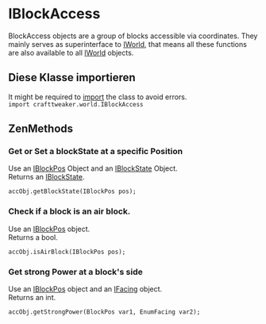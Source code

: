 # IBlockAccess

BlockAccess objects are a group of blocks accessible via coordinates. They mainly serves as superinterface to [IWorld](/Vanilla/World/IWorld/), that means all these functions are also available to all [IWorld](/Vanilla/World/IWorld/) objects.

## Diese Klasse importieren
It might be required to [import](/AdvancedFunctions/Import/) the class to avoid errors.  
`import crafttweaker.world.IBlockAccess`


## ZenMethods
### Get or Set a blockState at a specific Position
Use an [IBlockPos](/Vanilla/World/IBlockPos/) Object and an [IBlockState](/Vanilla/Blocks/IBlockState/) Object.  
Returns an [IBlockState](/Vanilla/Blocks/IBlockState/).

```zenscript
accObj.getBlockState(IBlockPos pos);
```

### Check if a block is an air block.
Use an [IBlockPos](/Vanilla/World/IBlockPos/) object.  
Returns a bool.
```zenscript
accObj.isAirBlock(IBlockPos pos);
```

### Get strong Power at a block's side
Use an [IBlockPos](/Vanilla/World/IBlockPos/) object and an [IFacing](/Vanilla/World/IFacing/) object.  
Returns an int.
```zenscript
accObj.getStrongPower(BlockPos var1, EnumFacing var2);
```